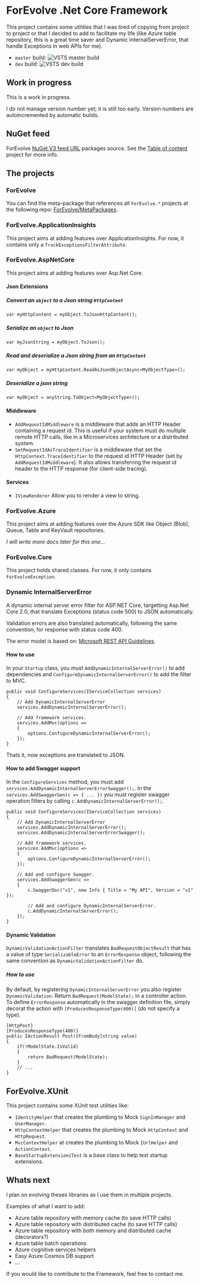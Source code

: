 # ForEvolve .Net Core Framework
This project contains some utilities that I was tired of copying from project to project or that I decided to add to facilitate my life (like Azure table repository, this is a great time saver and Dynamic InternalServerError, that handle Exceptions in web APIs for me).

- `master` build: ![VSTS master build](https://forevolve.visualstudio.com/_apis/public/build/definitions/fdc5922a-3dc1-4827-97a6-0f622b2fd497/26/badge)
- `dev` build: ![VSTS dev build](https://forevolve.visualstudio.com/_apis/public/build/definitions/fdc5922a-3dc1-4827-97a6-0f622b2fd497/25/badge)

## Work in progress
This is a work in progress.

I do not manage version number yet; it is still too early. 
Version numbers are autoincremented by automatic builds.

## NuGet feed
ForEvolve [NuGet V3 feed URL](https://www.myget.org/F/forevolve/api/v3/index.json) packages source. See the [Table of content](https://github.com/ForEvolve/Toc) project for more info.

## The projects
### ForEvolve
You can find the meta-package that references all `ForEvolve.*` projects at the following repo: [ForEvolve/MetaPackages](https://github.com/ForEvolve/MetaPackages).

### ForEvolve.ApplicationInsights
This project aims at adding features over ApplicationInsights.
For now, it contains only a `TrackExceptionsFilterAttribute`.

### ForEvolve.AspNetCore
This project aims at adding features over Asp.Net Core.

#### Json Extensions
##### Convert an `object` to a Json string `HttpContent`
```CSharp
var myHttpContent = myObject.ToJsonHttpContent();
```

##### Serialize an `object` to Json
```CSharp
var myJsonString = myObject.ToJson();
```

##### Read and deserialize a Json string from an `HttpContent`
```CSharp
var myObject = myHttpContent.ReadAsJsonObjectAsync<MyObjectType>();
```

##### Deserialize a json string
```CSharp
var myObject = anyString.ToObject<MyObjectType>();
```

#### Middleware
* `AddRequestIdMiddleware` is a middleware that adds an HTTP Header containing a request id. This is useful if your system must do multiple remote HTTP calls, like in a Microservices architecture or a distributed system.
* `SetRequestIdAsTraceIdentifier` is a middleware that set the `HttpContext.TraceIdentifier` to the request id HTTP Header (set by `AddRequestIdMiddleware`). It also allows transferring the request id header to the HTTP response (for client-side tracing).

#### Services
* `IViewRenderer` Allow you to render a view to string.

### ForEvolve.Azure
This project aims at adding features over the Azure SDK like Object (Blob), Queue, Table and KeyVault repositories.

*I will write more docs later for this one...*

### ForEvolve.Core
This project holds shared classes. For now, it only contains `ForEvolveException`.

### Dynamic InternalServerError
A dynamic internal server error filter for ASP.NET Core, targetting Asp.Net Core 2.0, that translate Exceptions (status code 500) to JSON automatically.

Validation errors are also translated automatically, following the same convention, for response with status code 400.

The error model is based on: [Microsoft REST API Guidelines](https://github.com/Microsoft/api-guidelines/blob/vNext/Guidelines.md#7102-error-condition-responses).

#### How to use
In your `Startup` class, you must `AddDynamicInternalServerError()` to add dependencies and `ConfigureDynamicInternalServerError()` to add the filter to MVC.

```CSharp
public void ConfigureServices(IServiceCollection services)
{
    // Add DynamicInternalServerError
    services.AddDynamicInternalServerError();

    // Add framework services.
    services.AddMvc(options =>
    {
        options.ConfigureDynamicInternalServerError();
    });
}
```

Thats it, now exceptions are translated to JSON.

#### How to add Swagger support
In the `ConfigureServices` method, you must add `services.AddDynamicInternalServerErrorSwagger();`.
In the `services.AddSwaggerGen(c => { ... })` you must register swagger operation filters by calling `c.AddDynamicInternalServerError();`.

```CSharp
public void ConfigureServices(IServiceCollection services)
{
    // Add DynamicInternalServerError
    services.AddDynamicInternalServerError();
    services.AddDynamicInternalServerErrorSwagger();

    // Add framework services.
    services.AddMvc(options =>
    {
        options.ConfigureDynamicInternalServerError();
    });
    
    // Add and configure Swagger.
    services.AddSwaggerGen(c =>
    {
        c.SwaggerDoc("v1", new Info { Title = "My API", Version = "v1" });

        // Add and configure DynamicInternalServerError.
        c.AddDynamicInternalServerError();
    });
}
```

#### Dynamic Validation
`DynamicValidationActionFilter` translates `BadRequestObjectResult` that has a value of type `SerializableError` to an `ErrorResponse` object, following the same convention as `DynamicValidationActionFilter` do. 

##### How to use
By default, by registering `DynamicInternalServerError` you also register `DynamicValidation`.
Return `BadRequest(ModelState);` in a controller action. To define `ErrorResponse` automatically in the swagger definition file, simply decorat the action with `[ProducesResponseType(400)]` (do not specify a type).

```CSharp
[HttpPost]
[ProducesResponseType(400)]
public IActionResult Post([FromBody]string value)
{
    if(!ModelState.IsValid)
    {
        return BadRequest(ModelState);
    }
    // ...
}
```

## ForEvolve.XUnit
This project contains some XUnit test utilities like:

- `IdentityHelper` that creates the plumbing to Mock `SignInManager` and `UserManager`.
- `HttpContextHelper` that creates the plumbing to Mock `HttpContext` and `HttpRequest`.
- `MvcContextHelper` at creates the plumbing to Mock `IUrlHelper` and `ActionContext`.
- `BaseStartupExtensionsTest` is a base class to help test startup extensions.

## Whats next
I plan on evolving theses libraries as I use them in multiple projects.

Examples of what I want to add:

* Azure table repository with memory cache (to save HTTP calls)
* Azure table repository with distributed cache (to save HTTP calls)
* Azure table repository with both memory and distributed cache (decorators?)
* Azure table batch operations
* Azure cognitive services helpers
* Easy Azure Cosmos DB support
* ...

If you would like to contribute to the Framework, feel free to contact me.
